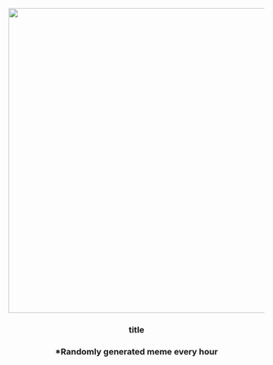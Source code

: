 <p align="center">
        <img src="https://i.redd.it/4kw86wvu0dr91.jpg" width="600" height="600">
        </p>
        <h3 align="center">title</h3>
        <h3 align="center">*Randomly generated meme every hour</h3>
    